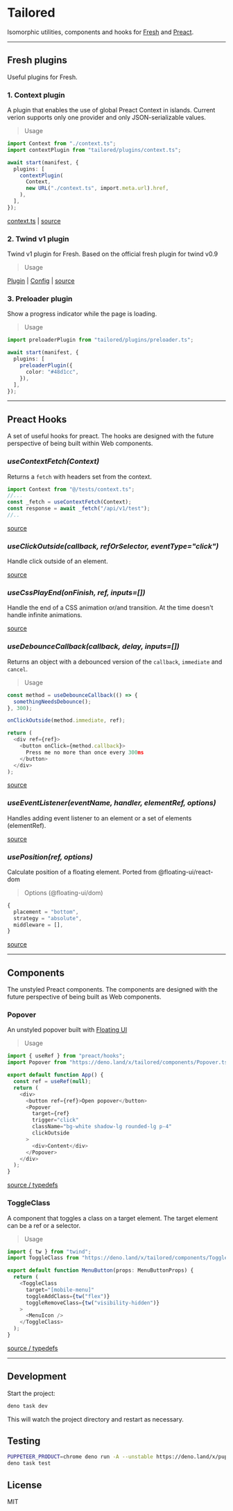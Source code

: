 # Tailored

Isomorphic utilities, components and hooks for [Fresh](https://fresh.deno.dev)
and [Preact](https://preactjs.com).

---

## Fresh plugins

Useful plugins for Fresh.

### 1. Context plugin

A plugin that enables the use of global Preact Context in islands. Current
verion supports only one provider and only JSON-serializable values.

> Usage

```typescript
import Context from "./context.ts";
import contextPlugin from "tailored/plugins/context.ts";

await start(manifest, {
  plugins: [
    contextPlugin(
      Context,
      new URL("./context.ts", import.meta.url).href,
    ),
  ],
});
```

[context.ts](./context.ts) |
[source](https://deno.land/x/tailored/plugins/context.ts?source)

### 2. Twind v1 plugin

Twind v1 plugin for Fresh. Based on the official fresh plugin for twind v0.9

> Usage

[Plugin](./main.ts) | [Config](./twind.config.ts) |
[source](https://deno.land/x/tailored/plugins/twind.ts?source)

### 3. Preloader plugin

Show a progress indicator while the page is loading.

> Usage

```typescript
import preloaderPlugin from "tailored/plugins/preloader.ts";

await start(manifest, {
  plugins: [
    preloaderPlugin({
      color: "#48d1cc",
    }),
  ],
});
```

---

## Preact Hooks

A set of useful hooks for preact. The hooks are designed with the future
perspective of being built within Web components.

### _useContextFetch(Context)_

Returns a `fetch` with headers set from the context.

```typescript
import Context from "@/tests/context.ts";
//...
const _fetch = useContextFetch(Context);
const response = await _fetch("/api/v1/test");
//..
```

[source](https://deno.land/x/tailored/hooks/useContextFetch.ts?source)

### _useClickOutside(callback, refOrSelector, eventType="click")_

Handle click outside of an element.

[source](https://deno.land/x/tailored/hooks/useClickOutside.ts?source)

### _useCssPlayEnd(onFinish, ref, inputs=[])_

Handle the end of a CSS animation or/and transition. At the time doesn't handle
infinite animations.

[source](https://deno.land/x/tailored/hooks/useCssPlayEnd.ts?source)

### _useDebounceCallback(callback, delay, inputs=[])_

Returns an object with a debounced version of the `callback`, `immediate` and
`cancel`.

> Usage

```typescript
const method = useDebounceCallback(() => {
  somethingNeedsDebounce();
}, 300);

onClickOutside(method.immediate, ref);

return (
  <div ref={ref}>
    <button onClick={method.callback}>
      Press me no more than once every 300ms
    </button>
  </div>
);
```

[source](https://deno.land/x/tailored/hooks/useDebounceCallback.ts?source)

### _useEventListener(eventName, handler, elementRef, options)_

Handles adding event listener to an element or a set of elements (elementRef).

[source](https://deno.land/x/tailored/hooks/useEventListener.ts?source)

### _usePosition(ref, options)_

Calculate position of a floating element. Ported from @floating-ui/react-dom

> Options (@floating-ui/dom)

```typescript
{
  placement = "bottom",
  strategy = "absolute",
  middleware = [],
}
```

[source](https://deno.land/x/tailored/hooks/usePosition.ts?source)

---

## Components

The unstyled Preact components. The components are designed with the future
perspective of being built as Web components.

### Popover

An unstyled popover built with
[Floating UI](https://floating-ui.com/docs/getting-started)

> Usage

```typescript
import { useRef } from "preact/hooks";
import Popover from "https://deno.land/x/tailored/components/Popover.tsx";

export default function App() {
  const ref = useRef(null);
  return (
    <div>
      <button ref={ref}>Open popover</button>
      <Popover
        target={ref}
        trigger="click"
        className="bg-white shadow-lg rounded-lg p-4"
        clickOutside
      >
        <div>Content</div>
      </Popover>
    </div>
  );
}
```

[source / typedefs](https://deno.land/x/tailored/components/Popover.tsx?source)

### ToggleClass

A component that toggles a class on a target element. The target element can be
a ref or a selector.

> Usage

```typescript
import { tw } from "twind";
import ToggleClass from "https://deno.land/x/tailored/components/ToggleClass.tsx";

export default function MenuButton(props: MenuButtonProps) {
  return (
    <ToggleClass
      target="[mobile-menu]"
      toggleAddClass={tw("flex")}
      toggleRemoveClass={tw("visibility-hidden")}
    >
      <MenuIcon />
    </ToggleClass>
  );
}
```

[source / typedefs](https://deno.land/x/tailored/components/ToggleClass.tsx?source)

---

## Development

Start the project:

```bash
deno task dev
```

This will watch the project directory and restart as necessary.

## Testing

```bash
PUPPETEER_PRODUCT=chrome deno run -A --unstable https://deno.land/x/puppeteer@16.2.0/install.ts
deno task test
```

## License

MIT
